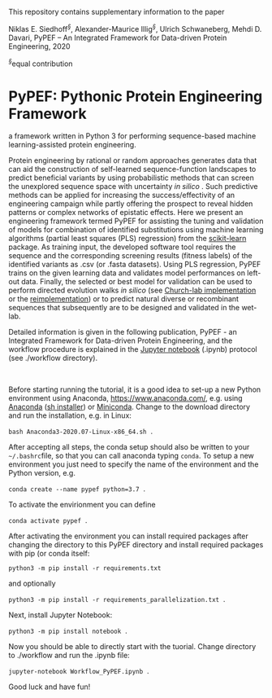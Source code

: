 This repository contains supplementary information to the paper

Niklas E. Siedhoff<sup>*§*</sup>, Alexander-Maurice Illig<sup>*§*</sup>, Ulrich Schwaneberg, Mehdi D. Davari, PyPEF – An Integrated Framework for Data-driven Protein Engineering, 2020 

<sup>*§*</sup>equal contribution

# PyPEF: Pythonic Protein Engineering Framework

a framework written in Python 3 for performing sequence-based machine learning-assisted protein engineering.

Protein engineering by rational or random approaches generates data
that can aid the construction of self-learned sequence-function
landscapes to predict beneficial variants by using probabilistic methods that can screen the unexplored sequence space with uncertainty *in silico* .
Such predictive methods can be applied for increasing the success/effectivity of an
engineering campaign while partly offering the prospect to reveal hidden patterns or
complex networks of epistatic effects. Here we present an engineering framework termed
PyPEF for assisting the tuning and validation of models
for combination of identified substitutions using machine learning algorithms (partial least squares (PLS) regression)
from the [scikit-learn](https://github.com/scikit-learn/scikit-learn) package.
As training input, the developed software tool requires the sequence and 
the corresponding screening results (fitness labels) of the
identified variants as .csv (or .fasta datasets). Using PLS regression, PyPEF trains
on the given learning data and validates model performances on left-out data.
Finally, the selected or best model for validation can be
used to perform directed evolution walks *in silico* (see [Church-lab implementation](https://github.com/churchlab/UniRep) or the [reimplementation](https://github.com/ivanjayapurna/low-n-protein-engineering)) or to predict natural diverse or recombinant sequences that
subsequently are to be designed and validated in the wet-lab.


Detailed information is given in the following publication, PyPEF - an Integrated Framework for Data-driven Protein Engineering, and the
workflow procedure is explained in the [Jupyter notebook](/workflow/Workflow_PyPEF.ipynb) (.ipynb) protocol (see
./workflow directory).  

 

Before starting running the tutorial, it is a good idea to set-up a new Python environment using Anaconda, https://www.anaconda.com/, e.g. using [Anaconda](https://www.anaconda.com/products/individual) ([sh installer](https://repo.anaconda.com/archive/Anaconda3-2020.07-Linux-x86_64.sh)) or [Miniconda](https://docs.conda.io/en/latest/miniconda.html).
Change to the download directory and run the installation, e.g. in Linux:

`bash Anaconda3-2020.07-Linux-x86_64.sh`  .

After accepting all steps, the conda setup should also be written to your `~/.bashrc`file, so that you can call anaconda typing `conda`.
To setup a new environment you just need to specify the name of the environment and the Python version, e.g.

`conda create --name pypef python=3.7`  .

To activate the envirionment you can define

`conda activate pypef`  .

After activating the environment you can install required packages after changing the directory to this PyPEF directory and install required
packages with pip (or conda itself:

`python3 -m pip install -r requirements.txt`

and optionally

`python3 -m pip install -r requirements_parallelization.txt`  .

Next, install Jupyter Notebook:

`python3 -m pip install notebook`  .

Now you should be able to directly start with the tuorial. Change directory to ./workflow and run the .ipynb file:

`jupyter-notebook Workflow_PyPEF.ipynb`  .

Good luck and have fun!
